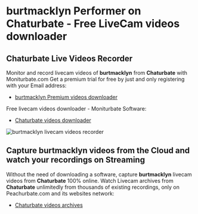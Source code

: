 # burtmacklyn Performer on Chaturbate - Free LiveCam videos downloader

## Chaturbate Live Videos Recorder

Monitor and record livecam videos of **burtmacklyn** from **Chaturbate** with Moniturbate.com
Get a premium trial for free by just and only registering with your Email address:
* [burtmacklyn Premium videos downloader](https://moniturbate.com/request-demo-licence-key.html)

Free livecam videos downloader - Moniturbate Software:
* [Chaturbate videos downloader](https://moniturbate.com/moniturbate-download-software.html)

![burtmacklyn livecam videos recorder](https://peachurnet.com/templates/moniturbate-software.png)


## Capture burtmacklyn videos from the Cloud and watch your recordings on Streaming

Without the need of downloading a software, capture **burtmacklyn** livecam videos from **Chaturbate** 100% online.
Watch Livecam archives from **Chaturbate** unlimitedly from thousands of existing recordings, only on Peachurbate.com and its websites network:
* [Chaturbate videos archives](https://peachurnet.com/)